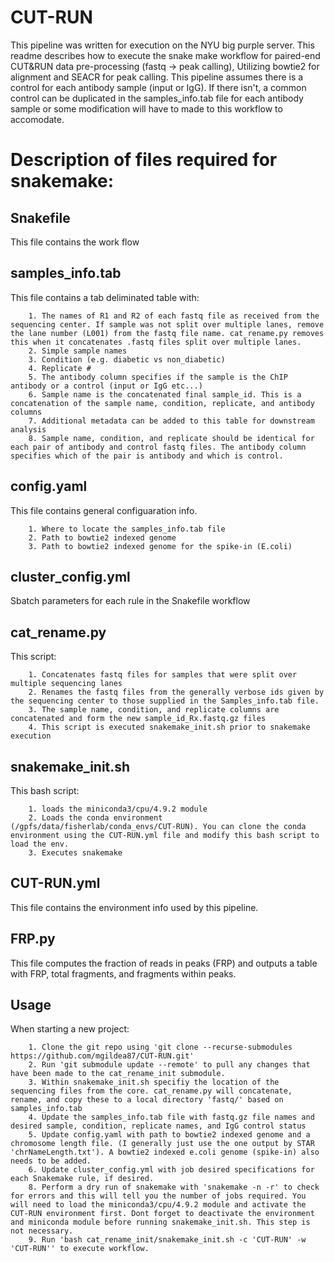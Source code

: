 # CUT-RUN
This pipeline was written for execution on the NYU big purple server. This readme describes how to execute the snake make workflow for paired-end CUT&RUN data pre-processing (fastq -> peak calling), Utilizing bowtie2 for alignment and SEACR for peak calling. This pipeline assumes there is a control for each antibody sample (input or IgG). If there isn't, a common control can be duplicated in the samples_info.tab file for each antibody sample or some modification will have to made to this workflow to accomodate. 

# Description of files required for snakemake:
## Snakefile
This file contains the work flow
## samples_info.tab
This file contains a tab deliminated table with:

		1. The names of R1 and R2 of each fastq file as received from the sequencing center. If sample was not split over multiple lanes, remove the lane number (L001) from the fastq file name. cat_rename.py removes this when it concatenates .fastq files split over multiple lanes.
		2. Simple sample names
		3. Condition (e.g. diabetic vs non_diabetic)
		4. Replicate #
		5. The antibody column specifies if the sample is the ChIP antibody or a control (input or IgG etc...)
		6. Sample name is the concatenated final sample_id. This is a concatenation of the sample name, condition, replicate, and antibody columns  
		7. Additional metadata can be added to this table for downstream analysis
		8. Sample name, condition, and replicate should be identical for each pair of antibody and control fastq files. The antibody column specifies which of the pair is antibody and which is control.
## config.yaml
This file contains general configuaration info.

		1. Where to locate the samples_info.tab file
		2. Path to bowtie2 indexed genome
		3. Path to bowtie2 indexed genome for the spike-in (E.coli)

## cluster_config.yml
Sbatch parameters for each rule in the Snakefile workflow
## cat_rename.py
This script:

		1. Concatenates fastq files for samples that were split over multiple sequencing lanes
		2. Renames the fastq files from the generally verbose ids given by the sequencing center to those supplied in the Samples_info.tab file.
		3. The sample name, condition, and replicate columns are concatenated and form the new sample_id_Rx.fastq.gz files
		4. This script is executed snakemake_init.sh prior to snakemake execution
## snakemake_init.sh
This bash script:

		1. loads the miniconda3/cpu/4.9.2 module
		2. Loads the conda environment (/gpfs/data/fisherlab/conda_envs/CUT-RUN). You can clone the conda environment using the CUT-RUN.yml file and modify this bash script to load the env.
		3. Executes snakemake
## CUT-RUN.yml
This file contains the environment info used by this pipeline.
 
## FRP.py
This file computes the fraction of reads in peaks (FRP) and outputs a table with FRP, total fragments, and fragments within peaks.

## Usage
When starting a new project:

		1. Clone the git repo using 'git clone --recurse-submodules https://github.com/mgildea87/CUT-RUN.git'
		2. Run 'git submodule update --remote' to pull any changes that have been made to the cat_rename_init submodule.
		3. Within snakemake_init.sh specifiy the location of the sequencing files from the core. cat_rename.py will concatenate, rename, and copy these to a local directory 'fastq/' based on samples_info.tab 
		4. Update the samples_info.tab file with fastq.gz file names and desired sample, condition, replicate names, and IgG control status
		5. Update config.yaml with path to bowtie2 indexed genome and a chromosome length file. (I generally just use the one output by STAR 'chrNameLength.txt'). A bowtie2 indexed e.coli genome (spike-in) also needs to be added.
		6. Update cluster_config.yml with job desired specifications for each Snakemake rule, if desired.
		8. Perform a dry run of snakemake with 'snakemake -n -r' to check for errors and this will tell you the number of jobs required. You will need to load the miniconda3/cpu/4.9.2 module and activate the CUT-RUN environment first. Dont forget to deactivate the environment and miniconda module before running snakemake_init.sh. This step is not necessary.
		9. Run 'bash cat_rename_init/snakemake_init.sh -c 'CUT-RUN' -w 'CUT-RUN'' to execute workflow.
